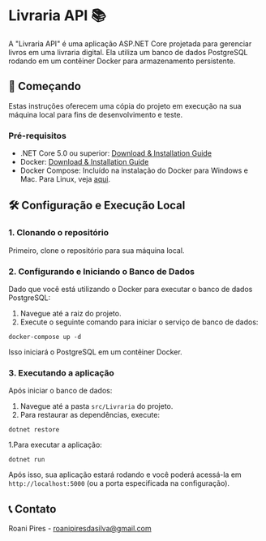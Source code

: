 # Livraria API 📚

A "Livraria API" é uma aplicação ASP.NET Core projetada para gerenciar livros em uma livraria digital. Ela utiliza um banco de dados PostgreSQL rodando em um contêiner Docker para armazenamento persistente.

## 🚀 Começando

Estas instruções oferecem uma cópia do projeto em execução na sua máquina local para fins de desenvolvimento e teste.

### Pré-requisitos

- .NET Core 5.0 ou superior: [Download & Installation Guide](https://dotnet.microsoft.com/download)
- Docker: [Download & Installation Guide](https://docs.docker.com/get-docker/)
- Docker Compose: Incluído na instalação do Docker para Windows e Mac. Para Linux, veja [aqui](https://docs.docker.com/compose/install/).

## 🛠️ Configuração e Execução Local

### 1. Clonando o repositório

Primeiro, clone o repositório para sua máquina local.

### 2. Configurando e Iniciando o Banco de Dados

Dado que você está utilizando o Docker para executar o banco de dados PostgreSQL:

1. Navegue até a raiz do projeto.
2. Execute o seguinte comando para iniciar o serviço de banco de dados:

`docker-compose up -d`

Isso iniciará o PostgreSQL em um contêiner Docker.

### 3. Executando a aplicação

Após iniciar o banco de dados:

1. Navegue até a pasta `src/Livraria` do projeto.
2. Para restaurar as dependências, execute:

`dotnet restore`

1.Para executar a aplicação:

`dotnet run`

Após isso, sua aplicação estará rodando e você poderá acessá-la em `http://localhost:5000` (ou a porta especificada na configuração).

## 📞 Contato
Roani Pires - roanipiresdasilva@gmail.com